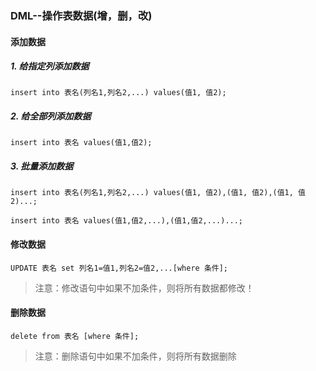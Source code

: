 ### DML--操作表数据(增，删，改)

#### 添加数据

##### 1. 给指定列添加数据

```mysql
insert into 表名(列名1,列名2,...) values(值1, 值2);
```

##### 2. 给全部列添加数据

```mysql
insert into 表名 values(值1,值2);
```

##### 3. 批量添加数据

```mysql
insert into 表名(列名1,列名2,...) values(值1, 值2),(值1, 值2),(值1, 值2)...;
```

```mysql
insert into 表名 values(值1,值2,...),(值1,值2,...)...;
```



#### 修改数据

```mysql
UPDATE 表名 set 列名1=值1,列名2=值2,...[where 条件];
```

> 注意：修改语句中如果不加条件，则将所有数据都修改！

#### 删除数据

```mysql
delete from 表名 [where 条件];
```

> 注意：删除语句中如果不加条件，则将所有数据删除